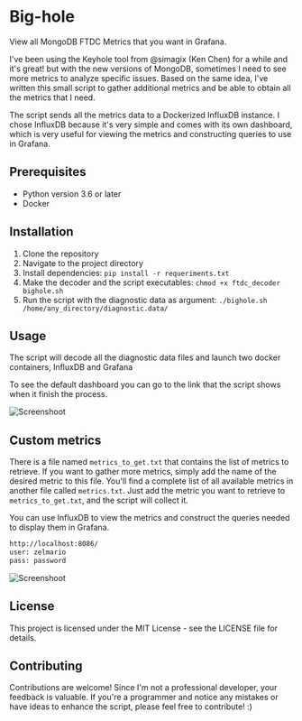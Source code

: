 # Big-hole
View all MongoDB FTDC Metrics that you want in Grafana.

I've been using the Keyhole tool from @simagix (Ken Chen) for a while and it's great! but with the new versions of MongoDB, sometimes I need to see more metrics to analyze specific issues.
Based on the same idea, I've written this small script to gather additional metrics and be able to obtain all the metrics that I need.

The script sends all the metrics data to a Dockerized InfluxDB instance. I chose InfluxDB because it's very simple and comes with its own dashboard, which is very useful for viewing the metrics and constructing queries to use in Grafana.

## Prerequisites
- Python version 3.6 or later
- Docker

## Installation
1. Clone the repository
2. Navigate to the project directory
3. Install dependencies: `pip install -r requeriments.txt`
4. Make the decoder and the script executables: `chmod +x ftdc_decoder bighole.sh`
6. Run the script with the diagnostic data as argument: `./bighole.sh /home/any_directory/diagnostic.data/`

## Usage
The script will decode all the diagnostic data files and launch two docker containers, InfluxDB and Grafana

To see the default dashboard you can go to the link that the script shows when it finish the process.

![Screenshoot](https://github.com/zelmario/Big-hole/blob/main/big_hole.png?raw=true)


## Custom metrics
There is a file named `metrics_to_get.txt` that contains the list of metrics to retrieve. If you want to gather more metrics, simply add the name of the desired metric to this file.
You'll find a complete list of all available metrics in another file called `metrics.txt`. Just add the metric you want to retrieve to `metrics_to_get.txt`, and the script will collect it.

You can use InfluxDB to view the metrics and construct the queries needed to display them in Grafana.
```bash
http://localhost:8086/
user: zelmario
pass: password
```

![Screenshoot](https://github.com/zelmario/Big-hole/blob/main/influxdb.png?raw=true)

## License
This project is licensed under the MIT License - see the LICENSE file for details.

## Contributing
Contributions are welcome! Since I'm not a professional developer, your feedback is valuable. If you're a programmer and notice any mistakes or have ideas to enhance the script, please feel free to contribute! :)

